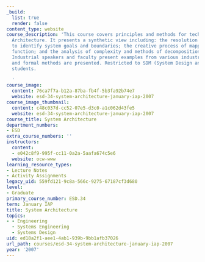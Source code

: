 ```yaml
---
_build:
  list: true
  render: false
content_type: website
course_description: 'This course covers principles and methods for technical System
  Architecture. It presents a synthetic view including: the resolution of ambiguity
  to identify system goals and boundaries; the creative process of mapping form to
  function; and the analysis of complexity and methods of decomposition and re-integration.
  Industrial speakers and faculty present examples from various industries. Heuristic
  and formal methods are presented. Restricted to SDM (System Design and Management)
  students.

  '
course_image:
  content: 76ca7f7a-b12a-87ba-fb4f-5b3fa92b74e7
  website: esd-34-system-architecture-january-iap-2007
course_image_thumbnail:
  content: c48c037d-cc52-07e5-d3c0-a1c062d43fe5
  website: esd-34-system-architecture-january-iap-2007
course_title: System Architecture
department_numbers:
- ESD
extra_course_numbers: ''
instructors:
  content:
  - e042c8f9-995f-cc11-0a2a-5aafa674c5e6
  website: ocw-www
learning_resource_types:
- Lecture Notes
- Activity Assignments
legacy_uid: 559fd121-9c8a-566c-9275-67187cf3d680
level:
- Graduate
primary_course_number: ESD.34
term: January IAP
title: System Architecture
topics:
- - Engineering
  - Systems Engineering
  - Systems Design
uid: ed18a2f1-aee1-4ab1-939b-9bb1afb37026
url_path: courses/esd-34-system-architecture-january-iap-2007
year: '2007'
---
```

